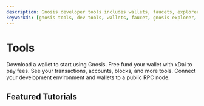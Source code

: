 ```yaml
---
description: Gnosis developer tools includes wallets, faucets, explorers, rpc providers and more.
keyworkds: [gnosis tools, dev tools, wallets, faucet, gnosis explorer, rpc provider, rpc node]
---
```


# Tools

<div className="row">
<box href="/tools/wallets" title="Wallets">Download a wallet to start using Gnosis.</box>
<box href="/tools/faucets" title="Faucets">Free fund your wallet with xDai to pay fees.</box>
<box href="/tools/explorers" title="Explorers">See your transactions, accounts, blocks, and more tools.</box>
<box href="/tools/rpc" title="RPC Providers">Connect your development environment and wallets to a public RPC node.</box>
</div>

## Featured Tutorials

<tutorialsFeatured />